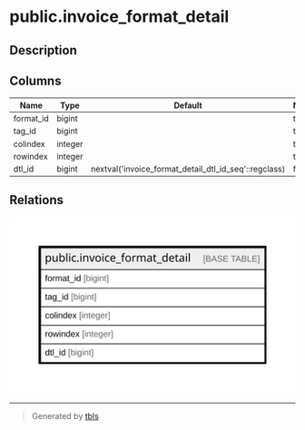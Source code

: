 # public.invoice_format_detail

## Description

## Columns

| Name | Type | Default | Nullable | Children | Parents | Comment |
| ---- | ---- | ------- | -------- | -------- | ------- | ------- |
| format_id | bigint |  | true |  |  |  |
| tag_id | bigint |  | true |  |  |  |
| colindex | integer |  | true |  |  |  |
| rowindex | integer |  | true |  |  |  |
| dtl_id | bigint | nextval('invoice_format_detail_dtl_id_seq'::regclass) | false |  |  |  |

## Relations

![er](public.invoice_format_detail.svg)

---

> Generated by [tbls](https://github.com/k1LoW/tbls)
